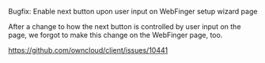 Bugfix: Enable next button upon user input on WebFinger setup wizard page

After a change to how the next button is controlled by user input on the page,
we forgot to make this change on the WebFinger page, too.

https://github.com/owncloud/client/issues/10441
